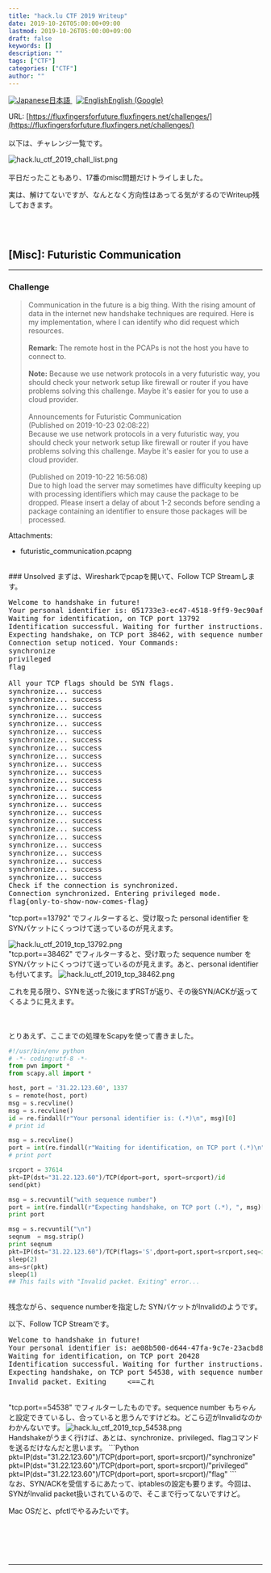 ```yaml
---
title: "hack.lu CTF 2019 Writeup"
date: 2019-10-26T05:00:00+09:00
lastmod: 2019-10-26T05:00:00+09:00
draft: false
keywords: []
description: ""
tags: ["CTF"]
categories: ["CTF"]
author: ""
---
```

<a href="https://captureamerica.github.io/writeups/post/hacklu_ctf_2019/">
<img src="https://captureamerica.github.io/writeups/img/Jp.png" alt="Japanese">日本語
</a>&nbsp;
<a href="https://translate.google.com/translate?hl=en&sl=ja&tl=en&u=https%3A%2F%2Fcaptureamerica.github.io%2Fwriteups%2Fpost%2Fhacklu_ctf_2019%2F">
<img src="https://captureamerica.github.io/writeups/img/En.png" alt="English">English (Google)
</a>

<br />

URL: [https://fluxfingersforfuture.fluxfingers.net/challenges/](https://fluxfingersforfuture.fluxfingers.net/challenges/)
<br /><br />
以下は、チャレンジ一覧です。

<img src="https://captureamerica.github.io/writeups/img/hack.lu_ctf_2019_chall_list.png" alt="hack.lu_ctf_2019_chall_list.png">
<br /><br />
平日だったこともあり、17番のmisc問題だけトライしました。

実は、解けてないですが、なんとなく方向性はあってる気がするのでWriteup残しておきます。


<br /><br />
## [Misc]: Futuristic Communication
- - -
### Challenge
> Communication in the future is a big thing. With the rising amount of data in the internet new handshake techniques are required. Here is my implementation, where I can identify who did request which resources.
<br /><br />
<b>Remark:</b> The remote host in the PCAPs is not the host you have to connect to.
<br /><br />
<b>Note:</b> Because we use network protocols in a very futuristic way, you should check your network setup like firewall or router if you have problems solving this challenge. Maybe it's easier for you to use a cloud provider.
<br /><br />
Announcements for Futuristic Communication<br />
(Published on 2019-10-23 02:08:22)<br />
Because we use network protocols in a very futuristic way, you should check your network setup like firewall or router if you have problems solving this challenge. Maybe it's easier for you to use a cloud provider.
<br /><br />
(Published on 2019-10-22 16:56:08)<br />
Due to high load the server may sometimes have difficulty keeping up with processing identifiers which may cause the package to be dropped. Please insert a delay of about 1-2 seconds before sending a package containing an identifier to ensure those packages will be processed.


Attachments:

- futuristic_communication.pcapng

<br />
### Unsolved
まずは、Wiresharkでpcapを開いて、Follow TCP Streamします。

<pre>
Welcome to handshake in future!
Your personal identifier is: 051733e3-ec47-4518-9ff9-9ec90af9b27b
Waiting for identification, on TCP port 13792
Identification successful. Waiting for further instructions.
Expecting handshake, on TCP port 38462, with sequence number 2339380618
Connection setup noticed. Your Commands:
synchronize
privileged
flag

All your TCP flags should be SYN flags.
synchronize... success
synchronize... success
synchronize... success
synchronize... success
synchronize... success
synchronize... success
synchronize... success
synchronize... success
synchronize... success
synchronize... success
synchronize... success
synchronize... success
synchronize... success
synchronize... success
synchronize... success
synchronize... success
synchronize... success
synchronize... success
synchronize... success
synchronize... success
synchronize... success
synchronize... success
synchronize... success
synchronize... success
Check if the connection is synchronized.
Connection synchronized. Entering privileged mode.
flag{only-to-show-now-comes-flag}
</pre>


"tcp.port==13792" でフィルターすると、受け取った personal identifier を SYNパケットにくっつけて送っているのが見えます。

<img src="https://captureamerica.github.io/writeups/img/hack.lu_ctf_2019_tcp_13792.png" alt="hack.lu_ctf_2019_tcp_13792.png">


<br />
"tcp.port==38462" でフィルターすると、受け取った sequence number をSYNパケットにくっつけて送っているのが見えます。あと、personal identifier も付いてます。

<img src="https://captureamerica.github.io/writeups/img/hack.lu_ctf_2019_tcp_38462.png" alt="hack.lu_ctf_2019_tcp_38462.png">

これを見る限り、SYNを送った後にまずRSTが返り、その後SYN/ACKが返ってくるように見えます。



<br /><br />
とりあえず、ここまでの処理をScapyを使って書きました。

```Python
#!/usr/bin/env python
# -*- coding:utf-8 -*-
from pwn import *
from scapy.all import *

host, port = '31.22.123.60', 1337
s = remote(host, port)
msg = s.recvline()
msg = s.recvline()
id = re.findall(r"Your personal identifier is: (.*)\n", msg)[0]
# print id

msg = s.recvline()
port = int(re.findall(r"Waiting for identification, on TCP port (.*)\n", msg)[0])
# print port

srcport = 37614
pkt=IP(dst="31.22.123.60")/TCP(dport=port, sport=srcport)/id
send(pkt)

msg = s.recvuntil("with sequence number")
port = int(re.findall(r"Expecting handshake, on TCP port (.*), ", msg)[0])
print port

msg = s.recvuntil("\n")
seqnum  = msg.strip()
print seqnum
pkt=IP(dst="31.22.123.60")/TCP(flags='S',dport=port,sport=srcport,seq=int(seqnum))
sleep(2)
ans=sr(pkt)
sleep(1)
## This fails with "Invalid packet. Exiting" error...

```

<br />
残念ながら、sequence numberを指定した SYNパケットがInvalidのようです。

以下、Follow TCP Streamです。
<pre>
Welcome to handshake in future!
Your personal identifier is: ae08b500-d644-47fa-9c7e-23acbd82d00f
Waiting for identification, on TCP port 20428
Identification successful. Waiting for further instructions.
Expecting handshake, on TCP port 54538, with sequence number 728714096
Invalid packet. Exiting     <==これ
</pre>

<br />
"tcp.port==54538" でフィルターしたものです。sequence number もちゃんと設定できているし、合っていると思うんですけどね。どこら辺がInvalidなのかわかんないです。

<img src="https://captureamerica.github.io/writeups/img/hack.lu_ctf_2019_tcp_54538.png" alt="hack.lu_ctf_2019_tcp_54538.png">


<br />
Handshakeがうまく行けば、あとは、synchronize、privileged、flagコマンドを送るだけなんだと思います。
```Python
pkt=IP(dst="31.22.123.60")/TCP(dport=port, sport=srcport)/"synchronize"
pkt=IP(dst="31.22.123.60")/TCP(dport=port, sport=srcport)/"privileged"
pkt=IP(dst="31.22.123.60")/TCP(dport=port, sport=srcport)/"flag"
```

<br />
なお、SYN/ACKを受信するにあたって、iptablesの設定も要ります。今回は、SYNがInvalid packet扱いされているので、そこまで行ってないですけど。

Mac OSだと、pfctlでやるみたいです。




<br /><br />
<br /><br />
- - -
<br /><br />
<br /><br />
